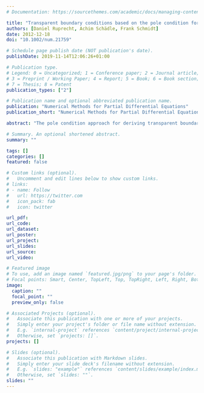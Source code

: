 ```yaml
---
# Documentation: https://sourcethemes.com/academic/docs/managing-content/

title: "Transparent boundary conditions based on the pole condition for time-dependent, two-dimensional problems"
authors: [Daniel Ruprecht, Achim Schädle, Frank Schmidt]
date: 2012-12-18
doi: "10.1002/num.21759"

# Schedule page publish date (NOT publication's date).
publishDate: 2019-11-14T12:06:26+01:00

# Publication type.
# Legend: 0 = Uncategorized; 1 = Conference paper; 2 = Journal article;
# 3 = Preprint / Working Paper; 4 = Report; 5 = Book; 6 = Book section;
# 7 = Thesis; 8 = Patent
publication_types: ["2"]

# Publication name and optional abbreviated publication name.
publication: "Numerical Methods for Partial Differential Equations"
publication_short: "Numerical Methods for Partial Differential Equations"

abstract: "The pole condition approach for deriving transparent boundary conditions is extended to the time‐dependent, two‐dimensional case. Nonphysical modes of the solution are identified by the position of poles of the solution's spatial Laplace transform in the complex plane. By requiring the Laplace transform to be analytic on some problem‐dependent complex half‐plane, these modes can be suppressed. The resulting algorithm computes a finite number of coefficients of a series expansion of the Laplace transform, thereby providing an approximation to the exact boundary condition. The resulting error decays super‐algebraically with the number of coefficients, so relatively few additional degrees of freedom are sufficient to reduce the error to the level of the discretization error in the interior of the computational domain. The approach shows good results for the Schrödinger and the drift‐diffusion equation but, in contrast to the one‐dimensional case, exhibits instabilities for the wave and Klein–Gordon equation. Numerical examples are shown that demonstrate the good performance in the former and the instabilities in the latter case."

# Summary. An optional shortened abstract.
summary: ""

tags: []
categories: []
featured: false

# Custom links (optional).
#   Uncomment and edit lines below to show custom links.
# links:
# - name: Follow
#   url: https://twitter.com
#   icon_pack: fab
#   icon: twitter

url_pdf:
url_code:
url_dataset:
url_poster:
url_project:
url_slides:
url_source:
url_video:

# Featured image
# To use, add an image named `featured.jpg/png` to your page's folder. 
# Focal points: Smart, Center, TopLeft, Top, TopRight, Left, Right, BottomLeft, Bottom, BottomRight.
image:
  caption: ""
  focal_point: ""
  preview_only: false

# Associated Projects (optional).
#   Associate this publication with one or more of your projects.
#   Simply enter your project's folder or file name without extension.
#   E.g. `internal-project` references `content/project/internal-project/index.md`.
#   Otherwise, set `projects: []`.
projects: []

# Slides (optional).
#   Associate this publication with Markdown slides.
#   Simply enter your slide deck's filename without extension.
#   E.g. `slides: "example"` references `content/slides/example/index.md`.
#   Otherwise, set `slides: ""`.
slides: ""
---
```

